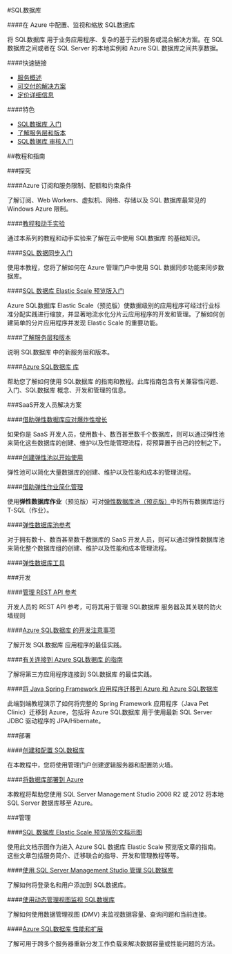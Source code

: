<properties linkid="dev-net-sql-database" urlDisplayName="Windows Azure SQL数据库" pageTitle="SQL数据库 - Azure 微软云" metaKeywords="SQL数据库,SQL 数据库,Azure SQL 数据库,配置,监视,缩放,同步,Elastic Scale,Spring Framework,迁移" description="在 Azure 中配置、监视和缩放 SQL数据库。将 SQL数据库 用于业务应用程序、复杂的基于云的服务或混合解决方案。在 SQL 数据库之间或者在 SQL Server 的本地实例和 Azure SQL 数据库之间共享数据。" metaCanonical="" services="SQL数据库" documentationCenter="Services" title="Configure, monitor, and scale your SQL数据库s in Azure" authors="" solutions="" manager="" editor="" />
<tags ms.service="SQL数据库"
    ms.date=""
    wacn.date="07/23/2015"
    />


#SQL数据库

####在 Azure 中配置、监视和缩放 SQL数据库

将 SQL数据库 用于业务应用程序、复杂的基于云的服务或混合解决方案。在 SQL 数据库之间或者在 SQL Server 的本地实例和 Azure SQL 数据库之间共享数据。

####快速链接

-   [服务概述](/home/features/sql-database)
-   [可交付的解决方案](/solutions/data-management)
-   [定价详细信息](/home/features/sql-database/#price)

####特色

-   [SQL数据库 入门](/documentation/articles/sql-database-get-started)
-   [了解服务层和版本](http://msdn.microsoft.com/zh-cn/library/azure/fea26432-7462-48a0-b58d-a6e3e36da165)
-   [SQL数据库 审核入门](/documentation/articles/sql-database-auditing-get-started)

##教程和指南

###探究

####<!--[-->Azure 订阅和服务限制、配额和约束条件<!--](/documentation/articles/azure-subscription-service-limits)-->

了解订阅、Web Workers、虚拟机、网络、存储以及 SQL 数据库最常见的 Windows Azure 限制。

####[教程和动手实验](http://msdn.microsoft.com/zh-cn/library/azure/hh778415.aspx)

通过本系列的教程和动手实验来了解在云中使用 SQL数据库 的基础知识。

####[SQL 数据同步入门](/documentation/articles/sql-database-get-started-sql-data-sync)

使用本教程，您将了解如何在 Azure 管理门户中使用 SQL 数据同步功能来同步数据库。

####[SQL 数据库 Elastic Scale 预览版入门](/documentation/articles/sql-database-elastic-scale-get-started)

Azure SQL数据库 Elastic Scale（预览版）使数据级别的应用程序可经过行业标准分配实践进行缩放，并显著地流水化分片云应用程序的开发和管理。了解如何创建简单的分片应用程序并发现 Elastic Scale 的重要功能。

####[了解服务层和版本](http://msdn.microsoft.com/zh-cn/library/azure/fea26432-7462-48a0-b58d-a6e3e36da165)

说明 SQL数据库 中的新服务层和版本。

####[Azure SQL数据库 库](http://msdn.microsoft.com/zh-cn/library/azure/ee336279.aspx?amp;clcid=0x804)

帮助您了解如何使用 SQL数据库 的指南和教程。此库指南包含有关兼容性问题、入门、SQL数据库 概念、开发和管理的信息。
  
###SaaS开发人员解决方案

####[借助弹性数据库应对爆炸性增长](/documentation/articles/sql-database-elastic-pool)  

如果你是 SaaS 开发人员，使用数十、数百甚至数千个数据库，则可以通过弹性池来简化这些数据库的创建、维护以及性能管理流程，将预算置于自己的控制之下。  

####[创建弹性池以开始使用](/documentation/articles/sql-database-elastic-pool-portal)  

弹性池可以简化大量数据库的创建、维护以及性能和成本的管理流程。  

####[借助弹性作业简化管理](/documentation/articles/sql-database-elastic-jobs-overview)  

使用**弹性数据库作业**（预览版）可对[弹性数据库池（预览版）](sql-database-elastic-pool)中的所有数据库运行 T-SQL（作业）。  

####[弹性数据库池参考](/documentation/articles/sql-database-elastic-pool-reference)  

对于拥有数十、数百甚至数千数据库的 SaaS 开发人员，则可以通过弹性数据库池来简化整个数据库组的创建、维护以及性能和成本管理流程。  

####[弹性数据库工具](sql-database-elastic-scale-documentation-map)  

###开发

####[管理 REST API 参考](http://msdn.microsoft.com/zh-cn/library/azure/dn505719?amp;clcid=0x804)

开发人员的 REST API 参考，可将其用于管理 SQL数据库 服务器及其关联的防火墙规则

####[Azure SQL数据库 的开发注意事项](http://msdn.microsoft.com/zh-cn/library/azure/ee730903.aspx?amp;clcid=0x804)

了解开发 SQL数据库 应用程序的最佳实践。

####[有关连接到 Azure SQL数据库 的指南](http://msdn.microsoft.com/zh-cn/library/azure/ee336282.aspx?amp;clcid=0x804)

了解将第三方应用程序连接到 SQL数据库 的最佳实践。

####[将 Java Spring Framework 应用程序迁移到 Azure 和 Azure SQL数据库](http://petclinic.cloudapp.net)

此端到端教程演示了如何将完整的 Spring Framework 应用程序（Java Pet Clinic）迁移到 Azure，包括将 Azure SQL数据库 用于使用最新 SQL Server JDBC 驱动程序的 JPA/Hibernate。

###部署

####[创建和配置 SQL数据库](/documentation/articles/sql-database-create-configure)

在本教程中，您将使用管理门户创建逻辑服务器和配置防火墙。

####[将数据库部署到 Azure](/documentation/articles/sql-database-deploy)

本教程将帮助您使用 SQL Server Management Studio 2008 R2 或 2012 将本地 SQL Server 数据库移至 Azure。

###管理

####[SQL 数据库 Elastic Scale 预览版的文档示图](/documentation/articles/sql-database-elastic-scale-documentation-map)

使用此文档示图作为进入 Azure SQL 数据库 Elastic Scale 预览版文章的指南。这些文章包括服务简介、迁移联合的指导、开发和管理教程等等。

####[使用 SQL Server Management Studio 管理 SQL数据库](/documentation/articles/sql-database-manage-azure-ssms)

了解如何将登录名和用户添加到 SQL数据库。

####[使用动态管理视图监视 SQL数据库](https://msdn.microsoft.com/zh-CN/library/azure/ff394114.aspx?amp;clcid=0x804)

了解如何使用数据管理视图 (DMV) 来监视数据容量、查询问题和当前连接。

####[Azure SQL数据库 性能和扩展](http://go.microsoft.com/fwlink/p/?linkid=397217&amp;clcid=0x804)

了解可用于跨多个服务器重新分发工作负载来解决数据容量或性能问题的方法。


